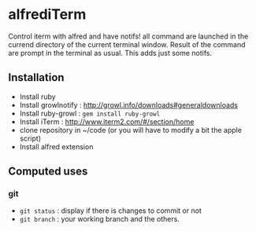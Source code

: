 # alfrediTerm

Control iterm with alfred and have notifs! all command are launched in the currend directory 
of the current terminal window. Result of the command are prompt in the terminal as usual. This
adds just some notifs.


## Installation
* Install ruby
* Install growlnotify : http://growl.info/downloads#generaldownloads
* Install ruby-growl : `gem install ruby-growl`
* Install iTerm : http://www.iterm2.com/#/section/home
* clone repository in ~/code (or you will have to modify a bit the apple script)
* Install alfred extension

## Computed uses
### git 
* `git status` : display if there is changes to commit or not
* `git branch` : your working branch and the others.
